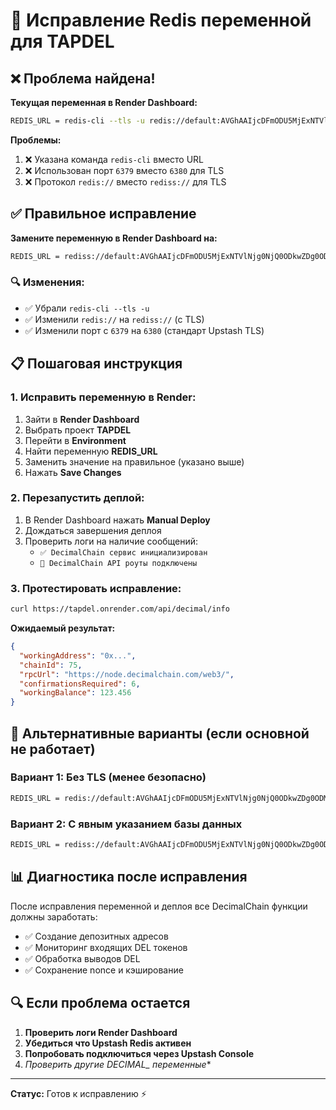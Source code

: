 # 🔧 Исправление Redis переменной для TAPDEL

## ❌ Проблема найдена!

**Текущая переменная в Render Dashboard:**
```bash
REDIS_URL = redis-cli --tls -u redis://default:AVGhAAIjcDFmODU5MjExNTVlNjg0NjQ0ODkwZDg0ODM2Y2FlZjYyNnAxMA@inviting-camel-20897.upstash.io:6379
```

**Проблемы:**
1. ❌ Указана команда `redis-cli` вместо URL
2. ❌ Использован порт `6379` вместо `6380` для TLS
3. ❌ Протокол `redis://` вместо `rediss://` для TLS

## ✅ Правильное исправление

**Замените переменную в Render Dashboard на:**

```bash
REDIS_URL = rediss://default:AVGhAAIjcDFmODU5MjExNTVlNjg0NjQ0ODkwZDg0ODM2Y2FlZjYyNnAxMA@inviting-camel-20897.upstash.io:6380
```

### 🔍 Изменения:
- ✅ Убрали `redis-cli --tls -u`
- ✅ Изменили `redis://` на `rediss://` (с TLS)
- ✅ Изменили порт с `6379` на `6380` (стандарт Upstash TLS)

## 📋 Пошаговая инструкция

### 1. Исправить переменную в Render:
1. Зайти в **Render Dashboard**
2. Выбрать проект **TAPDEL**
3. Перейти в **Environment**
4. Найти переменную **REDIS_URL**
5. Заменить значение на правильное (указано выше)
6. Нажать **Save Changes**

### 2. Перезапустить деплой:
1. В Render Dashboard нажать **Manual Deploy**
2. Дождаться завершения деплоя
3. Проверить логи на наличие сообщений:
   - `✅ DecimalChain сервис инициализирован`
   - `🔗 DecimalChain API роуты подключены`

### 3. Протестировать исправление:
```bash
curl https://tapdel.onrender.com/api/decimal/info
```

**Ожидаемый результат:**
```json
{
  "workingAddress": "0x...",
  "chainId": 75,
  "rpcUrl": "https://node.decimalchain.com/web3/",
  "confirmationsRequired": 6,
  "workingBalance": 123.456
}
```

## 🎯 Альтернативные варианты (если основной не работает)

### Вариант 1: Без TLS (менее безопасно)
```bash
REDIS_URL = redis://default:AVGhAAIjcDFmODU5MjExNTVlNjg0NjQ0ODkwZDg0ODM2Y2FlZjYyNnAxMA@inviting-camel-20897.upstash.io:6379
```

### Вариант 2: С явным указанием базы данных
```bash
REDIS_URL = rediss://default:AVGhAAIjcDFmODU5MjExNTVlNjg0NjQ0ODkwZDg0ODM2Y2FlZjYyNnAxMA@inviting-camel-20897.upstash.io:6380/0
```

## 📊 Диагностика после исправления

После исправления переменной и деплоя все DecimalChain функции должны заработать:

- ✅ Создание депозитных адресов
- ✅ Мониторинг входящих DEL токенов  
- ✅ Обработка выводов DEL
- ✅ Сохранение nonce и кэширование

## 🔍 Если проблема остается

1. **Проверить логи Render Dashboard**
2. **Убедиться что Upstash Redis активен**
3. **Попробовать подключиться через Upstash Console**
4. **Проверить другие DECIMAL_* переменные**

---

**Статус:** Готов к исправлению ⚡ 